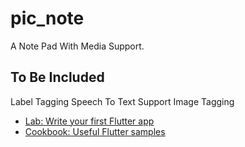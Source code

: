 # pic_note

A Note Pad With Media Support.

## To Be Included

Label Tagging
Speech To Text Support
Image Tagging

- [Lab: Write your first Flutter app](https://flutter.dev/docs/get-started/codelab)
- [Cookbook: Useful Flutter samples](https://flutter.dev/docs/cookbook)

